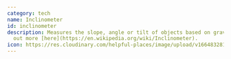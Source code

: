 ```yaml
---
category: tech
name: Inclinometer
id: inclinometer
description: Measures the slope, angle or tilt of objects based on gravity. Find
  out more [here](https://en.wikipedia.org/wiki/Inclinometer).
icon: https://res.cloudinary.com/helpful-places/image/upload/v1664832814/dtpr-icons/tech/weight_wz5wv8.svg
---
```

